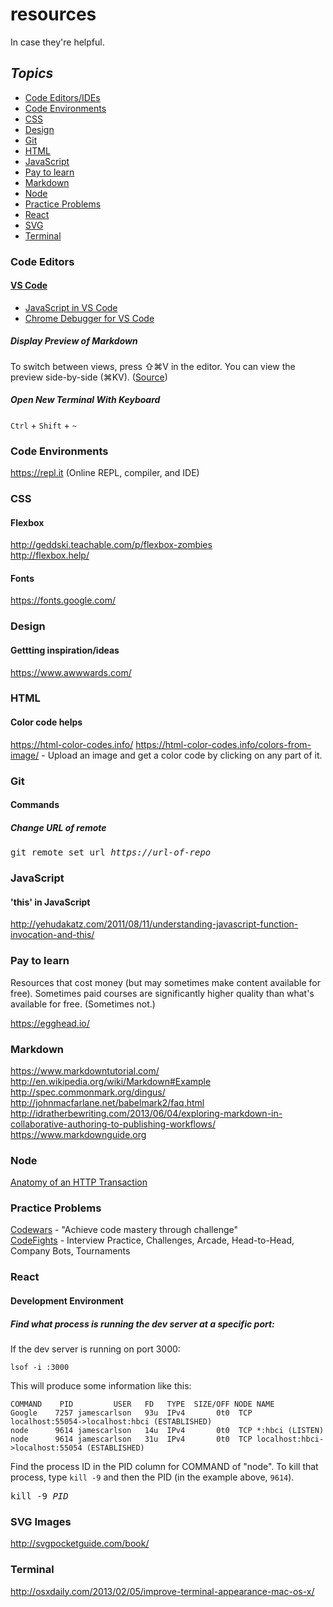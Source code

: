 # resources 
In case they're helpful.

## *Topics*  
* [Code Editors/IDEs](#code-editors)
* [Code Environments](#code-environments)
* [CSS](#css)
* [Design](#design)
* [Git](#git)
* [HTML](#html)
* [JavaScript](#javascript)
* [Pay to learn](#pay-to-learn)
* [Markdown](#markdown)  
* [Node](#node)
* [Practice Problems](#practice-problems)  
* [React](#react)  
* [SVG](#svg)
* [Terminal](#terminal)

### Code Editors
#### [VS Code](https://code.visualstudio.com/)
* [JavaScript in VS Code](https://code.visualstudio.com/docs/languages/javascript#_automatic-type-acquisition)
* [Chrome Debugger for VS Code](https://marketplace.visualstudio.com/items?itemName=msjsdiag.debugger-for-chrome)

##### Display Preview of Markdown
To switch between views, press ⇧⌘V in the editor. You can view the preview side-by-side (⌘KV). ([Source](https://code.visualstudio.com/docs/languages/markdown#_markdown-preview))

##### Open New Terminal With Keyboard
`Ctrl` + `Shift` + `~`

### Code Environments
https://repl.it (Online REPL, compiler, and IDE)

### CSS
#### Flexbox
http://geddski.teachable.com/p/flexbox-zombies  
http://flexbox.help/

#### Fonts
https://fonts.google.com/

### Design
#### Gettting inspiration/ideas
https://www.awwwards.com/

### HTML
#### Color code helps
https://html-color-codes.info/
https://html-color-codes.info/colors-from-image/ - Upload an image and get a color code by clicking on any part of it.

### Git
#### Commands
##### Change URL of remote 
<pre>git remote set url <em>https://url-of-repo</em></pre>

### JavaScript
#### 'this' in JavaScript
http://yehudakatz.com/2011/08/11/understanding-javascript-function-invocation-and-this/

### Pay to learn
Resources that cost money (but may sometimes make content available for free). Sometimes paid courses are significantly higher quality than what's available for free. (Sometimes not.)

https://egghead.io/


### Markdown  
https://www.markdowntutorial.com/   
http://en.wikipedia.org/wiki/Markdown#Example  
http://spec.commonmark.org/dingus/  
http://johnmacfarlane.net/babelmark2/faq.html  
http://idratherbewriting.com/2013/06/04/exploring-markdown-in-collaborative-authoring-to-publishing-workflows/  
https://www.markdownguide.org  

### Node
[Anatomy of an HTTP Transaction](https://nodejs.org/en/docs/guides/anatomy-of-an-http-transaction/#anatomy-of-an-http-transaction)

### Practice Problems
[Codewars](https://codewars.com/) - "Achieve code mastery through challenge"  
[CodeFights](https://codefights.com/) - Interview Practice, Challenges, Arcade, Head-to-Head, Company Bots, Tournaments

### React
#### Development Environment
##### Find what process is running the dev server at a specific port:
If the dev server is running on port 3000:
```
lsof -i :3000
```
This will produce some information like this: 
```
COMMAND    PID         USER   FD   TYPE  SIZE/OFF NODE NAME
Google    7257 jamescarlson   93u  IPv4       0t0  TCP localhost:55054->localhost:hbci (ESTABLISHED)
node      9614 jamescarlson   14u  IPv4       0t0  TCP *:hbci (LISTEN)
node      9614 jamescarlson   31u  IPv4       0t0  TCP localhost:hbci->localhost:55054 (ESTABLISHED)
```
Find the process ID in the PID column for COMMAND of "node". To kill that process, type `kill -9` and then the PID (in the example above, `9614`). 

<pre>
kill -9 <i>PID</i>
</pre>

### SVG Images
http://svgpocketguide.com/book/

### Terminal 
http://osxdaily.com/2013/02/05/improve-terminal-appearance-mac-os-x/
